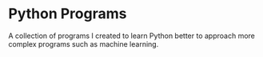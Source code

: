 # Python Programs
A collection of programs I created to learn Python better to approach more complex programs such as machine learning.